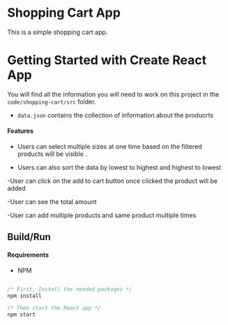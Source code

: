 <h1>Shopping Cart App</h1>

<!-- ## [Live Demo](https://react-shopping-cart-beta.vercel.app/) -->

This is a simple shopping cart app.

# Getting Started with Create React App
You will find all the information you will need to work on this project in the `code/shopping-cart/src` folder.
- `data.json` contains the collection of information about the producrts

#### Features

- Users can select multiple sizes at one time based on
  the filtered products will be visible .
  
- Users can also sort the data by
  lowest to highest and highest to lowest

-User can click on the add to cart button once clicked the product will be added

-User can see the total amount

-User can add multiple products and same product multiple times

## Build/Run

#### Requirements

- NPM

```javascript

/* First, Install the needed packages */
npm install

/* Then start the React app */
npm start

```


 
 















